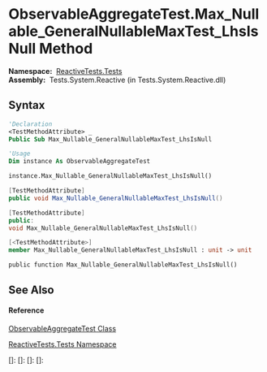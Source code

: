 # ObservableAggregateTest.Max\_Nullable\_GeneralNullableMaxTest\_LhsIsNull Method

**Namespace:**  [ReactiveTests.Tests](ReactiveTests.Tests\ReactiveTests.Tests.md)  
**Assembly:**  Tests.System.Reactive (in Tests.System.Reactive.dll)

## Syntax

```vb
'Declaration
<TestMethodAttribute> _
Public Sub Max_Nullable_GeneralNullableMaxTest_LhsIsNull
```

```vb
'Usage
Dim instance As ObservableAggregateTest

instance.Max_Nullable_GeneralNullableMaxTest_LhsIsNull()
```

```csharp
[TestMethodAttribute]
public void Max_Nullable_GeneralNullableMaxTest_LhsIsNull()
```

```c++
[TestMethodAttribute]
public:
void Max_Nullable_GeneralNullableMaxTest_LhsIsNull()
```

```fsharp
[<TestMethodAttribute>]
member Max_Nullable_GeneralNullableMaxTest_LhsIsNull : unit -> unit 
```

```jscript
public function Max_Nullable_GeneralNullableMaxTest_LhsIsNull()
```

## See Also

#### Reference

[ObservableAggregateTest Class](ObservableAggregateTest\ObservableAggregateTest.md)

[ReactiveTests.Tests Namespace](ReactiveTests.Tests\ReactiveTests.Tests.md)

[]: 
[]: 
[]: 
[]: 